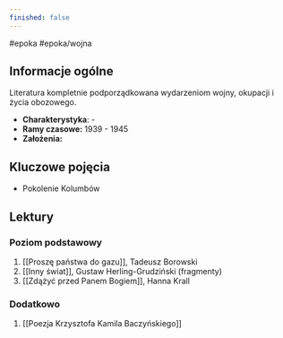 ```yaml
---
finished: false
---
```

#epoka #epoka/wojna
## Informacje ogólne
Literatura kompletnie podporządkowana wydarzeniom wojny, okupacji i życia obozowego. 
- **Charakterystyka**: -
- **Ramy czasowe:** 1939 - 1945
- **Założenia:** 
## Kluczowe pojęcia
- Pokolenie Kolumbów
## Lektury

### Poziom podstawowy
1. [[Proszę państwa do gazu]], Tadeusz Borowski
2. [[Inny świat]], Gustaw Herling-Grudziński (fragmenty)
3. [[Zdążyć przed Panem Bogiem]], Hanna Krall

### Dodatkowo
1. [[Poezja Krzysztofa Kamila Baczyńskiego]]